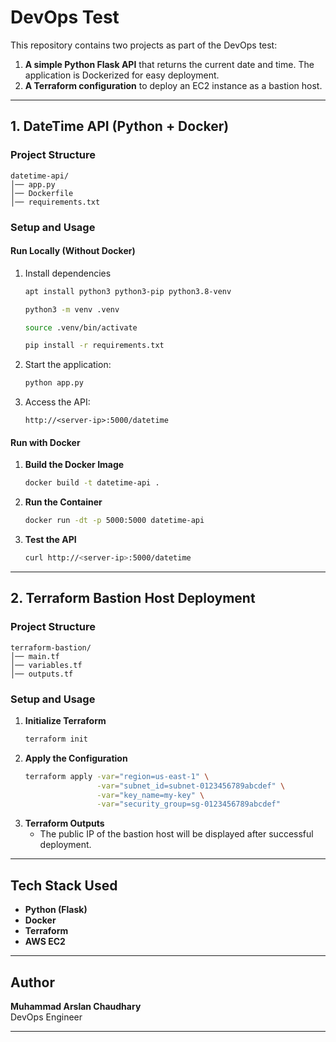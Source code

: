 # DevOps Test

This repository contains two projects as part of the DevOps test:  

1. **A simple Python Flask API** that returns the current date and time. The application is Dockerized for easy deployment.
2. **A Terraform configuration** to deploy an EC2 instance as a bastion host.

---

## **1. DateTime API (Python + Docker)**  

### **Project Structure**
```
datetime-api/
│── app.py
│── Dockerfile
│── requirements.txt
```

### **Setup and Usage**  

#### **Run Locally (Without Docker)**
   
   
   
1. Install dependencies  
   ```bash
   apt install python3 python3-pip python3.8-venv

   python3 -m venv .venv

   source .venv/bin/activate

   pip install -r requirements.txt
   ```
2. Start the application:  
   ```bash
   python app.py
   ```
3. Access the API:  
   ```
   http://<server-ip>:5000/datetime
   ```

#### **Run with Docker**
1. **Build the Docker Image**  
   ```bash
   docker build -t datetime-api .
   ```
2. **Run the Container**  
   ```bash
   docker run -dt -p 5000:5000 datetime-api
   ```
3. **Test the API**  
   ```bash
   curl http://<server-ip>:5000/datetime
   ```

---

## **2. Terraform Bastion Host Deployment**  

### **Project Structure**
```
terraform-bastion/
│── main.tf
│── variables.tf
│── outputs.tf
```

### **Setup and Usage**
1. **Initialize Terraform**  
   ```bash
   terraform init
   ```
2. **Apply the Configuration**  
   ```bash
   terraform apply -var="region=us-east-1" \
                   -var="subnet_id=subnet-0123456789abcdef" \
                   -var="key_name=my-key" \
                   -var="security_group=sg-0123456789abcdef"
   ```
3. **Terraform Outputs**
   - The public IP of the bastion host will be displayed after successful deployment.

---

## **Tech Stack Used**
- **Python (Flask)**
- **Docker**
- **Terraform**
- **AWS EC2**

---

## **Author**
**Muhammad Arslan Chaudhary**  
DevOps Engineer  

---
